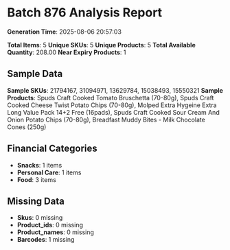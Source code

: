 # Batch 876 Analysis Report

**Generation Time**: 2025-08-06 20:57:03

**Total Items**: 5
**Unique SKUs**: 5
**Unique Products**: 5
**Total Available Quantity**: 208.00
**Near Expiry Products**: 1

## Sample Data
**Sample SKUs**: 21794167, 31094971, 13629784, 15038493, 15550321
**Sample Products**: Spuds Craft Cooked Tomato Bruschetta (70-80g), Spuds Craft Cooked Cheese Twist Potato Chips (70-80g), Molped Extra Hygeine Extra Long Value Pack 14+2 Free (16pads), Spuds Craft Cooked Sour Cream And Onion Potato Chips (70-80g), Breadfast Muddy Bites - Milk Chocolate Cones (250g)

## Financial Categories
- **Snacks**: 1 items
- **Personal Care**: 1 items
- **Food**: 3 items

## Missing Data
- **Skus**: 0 missing
- **Product_ids**: 0 missing
- **Product_names**: 0 missing
- **Barcodes**: 1 missing
